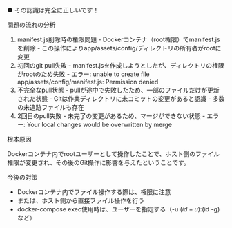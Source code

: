 ● その認識は完全に正しいです！

  問題の流れの分析

  1. manifest.js削除時の権限問題
    - Dockerコンテナ（root権限）でmanifest.jsを削除
    - この操作によりapp/assets/config/ディレクトリの所有者がrootに変更
  2. 初回のgit pull失敗
    - manifest.jsを作成しようとしたが、ディレクトリの権限がrootのため失敗
    - エラー: unable to create file app/assets/config/manifest.js: 
  Permission denied
  3. 不完全なpull状態
    - pullが途中で失敗したため、一部のファイルだけが更新された状態
    - Gitは作業ディレクトリに未コミットの変更があると認識
    - 多数の未追跡ファイルも存在
  4. 2回目のpull失敗
    - 未完了の変更があるため、マージができない状態
    - エラー: Your local changes would be overwritten by merge

  根本原因

  Dockerコンテナ内でrootユーザーとして操作したことで、ホスト側のファイル
  権限が変更され、その後のGit操作に影響を与えたということです。

  今後の対策

  - Dockerコンテナ内でファイル操作する際は、権限に注意
  - または、ホスト側から直接ファイル操作を行う
  - docker-compose exec使用時は、ユーザーを指定する（-u $(id -u):$(id 
  -g)など）